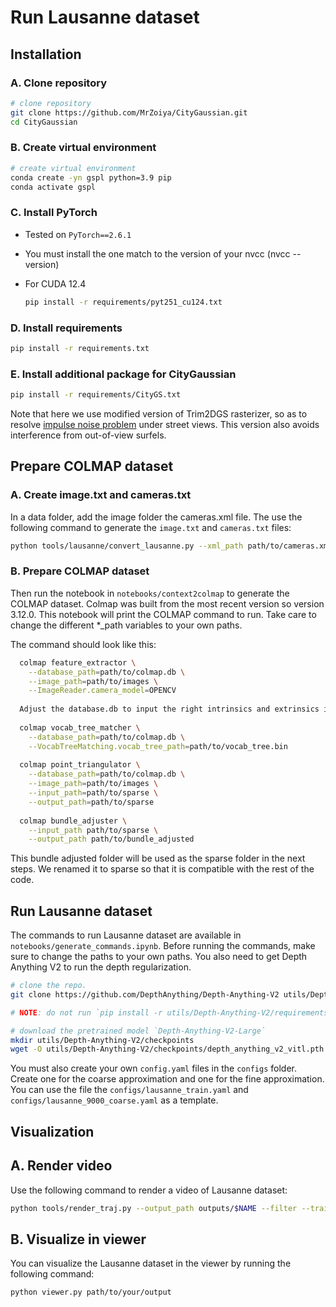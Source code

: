 

# Run Lausanne dataset
## Installation
### A. Clone repository

```bash
# clone repository
git clone https://github.com/MrZoiya/CityGaussian.git
cd CityGaussian
```

### B. Create virtual environment

```bash
# create virtual environment
conda create -yn gspl python=3.9 pip
conda activate gspl
```

### C. Install PyTorch
* Tested on `PyTorch==2.6.1`
* You must install the one match to the version of your nvcc (nvcc --version)
* For CUDA 12.4

  ```bash
  pip install -r requirements/pyt251_cu124.txt
  ```

### D. Install requirements

```bash
pip install -r requirements.txt
```

### E. Install additional package for CityGaussian

```bash
pip install -r requirements/CityGS.txt
```
Note that here we use modified version of Trim2DGS rasterizer, so as to resolve [impulse noise problem](https://github.com/hbb1/2d-gaussian-splatting/issues/174) under street views. This version also avoids interference from out-of-view surfels.

## Prepare COLMAP dataset

### A. Create image.txt and cameras.txt

In a data folder, add the image folder the cameras.xml file. The use the following command to generate the `image.txt` and `cameras.txt` files:

```bash
python tools/lausanne/convert_lausanne.py --xml_path path/to/cameras.xml --image_path path/to/images --output_path path/to/output
```

### B. Prepare COLMAP dataset

Then run the notebook in `notebooks/context2colmap` to generate the COLMAP dataset. Colmap was built from the most
recent version so version 3.12.0.
This notebook will print the COLMAP command to run. Take care to change the different *_path variables to your own paths.

The command should look like this:

```bash
  colmap feature_extractor \
    --database_path=path/to/colmap.db \
    --image_path=path/to/images \
    --ImageReader.camera_model=OPENCV
    
  Adjust the database.db to input the right intrinsics and extrinsics in the notebook
   
  colmap vocab_tree_matcher \
    --database_path=path/to/colmap.db \
    --VocabTreeMatching.vocab_tree_path=path/to/vocab_tree.bin
    
  colmap point_triangulator \
    --database_path=path/to/colmap.db \
    --image_path=path/to/images \
    --input_path=path/to/sparse \
    --output_path=path/to/sparse
    
  colmap bundle_adjuster \
    --input_path path/to/sparse \
    --output_path path/to/bundle_adjusted
```
This bundle adjusted folder will be used as the sparse folder in the next steps. We renamed it to sparse so that it is compatible with the rest of the code.

## Run Lausanne dataset

The commands to run Lausanne dataset are available in `notebooks/generate_commands.ipynb`. Before running the commands, 
make sure to change the paths to your own paths. You also need to get Depth Anything V2 to run the depth regularization.
```bash
# clone the repo.
git clone https://github.com/DepthAnything/Depth-Anything-V2 utils/Depth-Anything-V2

# NOTE: do not run `pip install -r utils/Depth-Anything-V2/requirements.txt`

# download the pretrained model `Depth-Anything-V2-Large`
mkdir utils/Depth-Anything-V2/checkpoints
wget -O utils/Depth-Anything-V2/checkpoints/depth_anything_v2_vitl.pth "https://huggingface.co/depth-anything/Depth-Anything-V2-Large/resolve/main/depth_anything_v2_vitl.pth?download=true"
```

You must also create your own `config.yaml` files in the `configs` folder. Create one for the coarse approximation and one for the fine approximation.
You can use the file the `configs/lausanne_train.yaml` and `configs/lausanne_9000_coarse.yaml` as a template.

## Visualization

## A. Render video

Use the following command to render a video of Lausanne dataset:

```bash
python tools/render_traj.py --output_path outputs/$NAME --filter --train 
```

## B. Visualize in viewer
You can visualize the Lausanne dataset in the viewer by running the following command:

```bash
python viewer.py path/to/your/output
```

